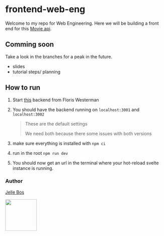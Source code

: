 # frontend-web-eng

Welcome to my repo for Web Engineering. Here we will be building a front end for this [Movie api](https://webeng-rug.github.io/Tutorials/#/).

## Comming soon

Take a look in the branches for a peak in the future.

* slides
* tutorial steps/ planning

## How to run

1. Start [this](https://github.com/WebEng-RUG/Tutorials) backend from Floris Westerman

2. You should have the backend running on `localhost:3001` and `localhost:3002` 

   > These are the default settings
   >
   > We need both because there some issues with both versions
   
3. make sure everything is installed with `npm ci`

4. run in the root `npm run dev`

3. You should now get an url in the terminal where your hot-reload svelte instance is running.

### Author

[Jelle Bos](https://jeleleforest.nl)

<img src="https://jeleleforest.nl/img/jelle_s%20logo.svg" width=100>

